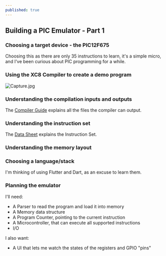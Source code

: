 ```yaml
---
published: true
---
```

## Building a PIC Emulator - Part 1

### Choosing a target device - the PIC12F675
Choosing this as there are only 35 instructions to learn, it's a simple micro, and I've been curious about PIC programming for a while.

### Using the XC8 Compiler to create a demo program
![Capture.jpg]({{site.baseurl}}/_posts/Capture.jpg)

### Understanding the compilation inputs and outputs
The [Compiler Guide](https://ww1.microchip.com/downloads/en/DeviceDoc/52053B.pdf) explains all the files the compiler can output.

### Understanding the instruction set
The [Data Sheet](http://ww1.microchip.com/downloads/en/DeviceDoc/41190G.pdf) explains the Instruction Set.

### Understanding the memory layout

### Choosing a language/stack
I'm thinking of using Flutter and Dart, as an excuse to learn them.

### Planning the emulator
I'll need:
* A Parser to read the program and load it into memory
* A Memory data structure
* A Program Counter, pointing to the current instruction
* A Microcontroller, that can execute all supported instructions
* I/O

I also want:
* A UI that lets me watch the states of the registers and GPIO "pins"
